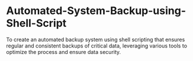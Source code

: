 # Automated-System-Backup-using-Shell-Script
To create an automated backup system using shell scripting that ensures regular and consistent backups of critical data, leveraging various tools to optimize the process and ensure data security.  
